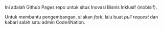 Ini adalah Github Pages repo untuk situs Inovasi Bisnis Inklusif (inobisif).

Untuk membantu pengembangan, silakan _fork_,
lalu buat _pull request_ dan kabari salah satu admin Code4Nation.
